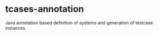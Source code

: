 # tcases-annotation

Java annotation based definition of systems and generation of testcase instances.
